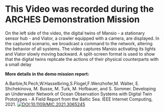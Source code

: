 # This Video was recorded during the ARCHES Demonstration Mission
On the left side of the video, the digital twins of Mansio - a stationary sensor hub - and Viator, a crawler equipped with a camera, are displayed. In the captured scenario, we broadcast a command to the network, altering the behavior of all systems. The video captures Mansio activating its lights and Viator slowly moving backward. A split-screen format is used to show that the digital twins replicate the actions of their physical counterparts with a small delay

**More details in the demo mission report:** 

A.Barbie,N.Pech,W.Hasselbring,S.Flogel,F.Wenzhofer,M. Walter, E. Shchekinova, M. Busse, M. Turk, M. Hofbauer, and S. Sommer. Developing an Underwater Network of Ocean Observation Systems with Digital Twin Prototypes - A Field Report from the Baltic Sea. IEEE Internet Computing, 2021. [![DOI:10.1109/MIC.2021.3065245](https://zenodo.org/badge/doi/10.1109/MIC.2021.3065245.svg)](https://doi.org/10.1109/MIC.2021.3065245)
